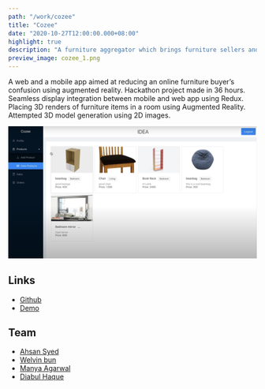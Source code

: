 ```yaml
---
path: "/work/cozee"
title: "Cozee"
date: "2020-10-27T12:00:00.000+08:00"
highlight: true
description: "A furniture aggregator which brings furniture sellers and customers together using augmented reality."
preview_image: cozee_1.png
---
```


A web and a mobile app aimed at reducing an online furniture buyer’s confusion using augmented reality. Hackathon
project made in 36 hours. Seamless display integration between mobile and web app using Redux. Placing 3D renders
of furniture items in a room using Augmented Reality. Attempted 3D model generation using 2D images.

![The webpage showing aggregated furniture data.](./cozee_1.png)

## Links

- [Github](https://github.com/uday1331/cozee)
- [Demo](https://drive.google.com/drive/folders/115TJLFX-8QETlk1O_PkLkinO-jxkv2ZL)

## Team

- [Ahsan Syed](https://www.linkedin.com/in/ahsan-syed-930a2014a/)
- [Welvin bun](https://www.linkedin.com/in/welvin-bun/)
- [Manya Agarwal](https://www.linkedin.com/in/manyaagarwal/)
- [Diabul Haque](https://www.linkedin.com/in/diabhaque/)
